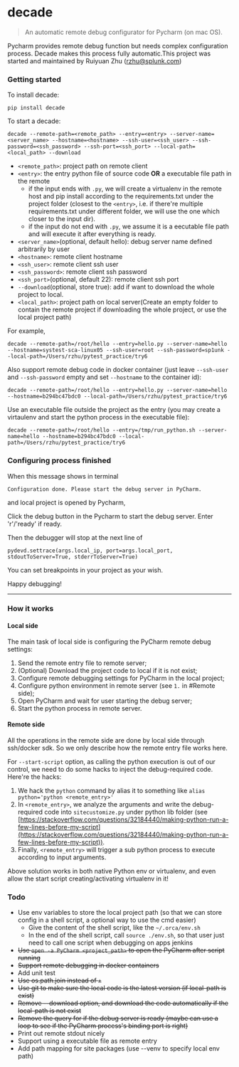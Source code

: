 # decade

> An automatic remote debug configurator for Pycharm (on mac OS).


Pycharm provides remote debug function but needs complex configuration process.
Decade makes this process fully automatic.This project was started and maintained by Ruiyuan Zhu (rzhu@splunk.com)


### Getting started

To install decade:
```
pip install decade
```

To start a decade:
```
decade --remote-path=<remote_path> --entry=<entry> --server-name=<server_name> --hostname=<hostname> --ssh-user=<ssh_user> --ssh-password=<ssh_password> --ssh-port=<ssh_port> --local-path=<local_path> --download
```

- `<remote_path>`: project path on remote client
- `<entry>`: the entry python file of source code **OR**  a executable file path in the remote
  - if the input ends with `.py`, we will create a virtualenv in the remote host and pip install according to the requirements.txt under the project folder (closest to the `<entry>`, i.e. if there're multiple requirements.txt under different folder, we will use the one which closer to the input dir).
  - if the input do not end with `.py`, we assume it is a eecutable file path and will execute it after everything is ready.
- `<server_name>`(optional, default hello): debug server name defined arbitrarily by user
- `<hostname>`: remote client hostname
- `<ssh_user>`: remote client ssh user
- `<ssh_password>`: remote client ssh password
- `<ssh_port>`(optional, default 22): remote client ssh port
- `--download`(optional, store true): add if want to download the whole project to local. 
- `<local_path>`: project path on local server(Create an empty folder to contain the remote project if downloading the whole project, or use the local project path)

For example,
```
decade --remote-path=/root/hello --entry=hello.py --server-name=hello --hostname=systest-sca-linux05 --ssh-user=root --ssh-password=sp1unk --local-path=/Users/rzhu/pytest_practice/try6
```

Also support remote debug code in docker container (just leave `--ssh-user` and `--ssh-password` empty and set `--hostname` to the container id):

```
decade --remote-path=/root/hello --entry=hello.py --server-name=hello --hostname=b294bc47bdc0 --local-path=/Users/rzhu/pytest_practice/try6
```

Use an executable file outside the project as the entry (you may create a virtaulenv and start the python process in the executable file):

```
decade --remote-path=/root/hello --entry=/tmp/run_python.sh --server-name=hello --hostname=b294bc47bdc0 --local-path=/Users/rzhu/pytest_practice/try6
```

### Configuring process finished

When this message shows in terminal
```
Configuration done. Please start the debug server in PyCharm.
```
and local project is opened by Pycharm, 

Click the debug button in the Pycharm to start the debug server. Enter 'r'/'ready' if ready.

Then the debugger will stop at the next line of 
```
pydevd.settrace(args.local_ip, port=args.local_port, stdoutToServer=True, stderrToServer=True)
```

You can set breakpoints in your project as your wish.

Happy debugging!

---

### How it works

#### Local side ####

The main task of local side is configuring the PyCharm remote debug settings:

1. Send the remote entry file to remote server;
2. (Optional) Download the project code to local if it is not exist;
3. Configure remote debugging settings for PyCharm in the local project;
4. Configure python environment in remote server (see `1.` in #Remote side);
5. Open PyCharm and wait for user starting the debug server;
6. Start the python process in remote server.

#### Remote side ####

All the operations in the remote side are done by local side through ssh/docker sdk. So we only describe how the remote entry file works here.

For `--start-script` option, as calling the python execution is out of our control, we need to do some hacks to inject the debug-required code. Here're the hacks:

1. We hack the `python` command by alias it to something like `alias python='python <remote_entry>'`
2. In `<remote_entry>`, we analyze the arguments and write the debug-required code into `sitecustomize.py` under python lib folder (see [https://stackoverflow.com/questions/32184440/making-python-run-a-few-lines-before-my-script](https://stackoverflow.com/questions/32184440/making-python-run-a-few-lines-before-my-script)).
3. Finally, `<remote_entry>` will trigger a sub python process to execute according to input arguments.

Above solution works in both native Python env or virtualenv, and even allow the start script creating/activating virtualenv in it!

### Todo

- Use env variables to store the local project path (so that we can store config in a shell script, a optional way to use the cmd easier)
    - Give the content of the shell script, like the `~/.orca/env.sh`
    - In the end of the shell script, call `source ./env.sh`, so that user just need to call one script when debugging on apps jenkins
- ~~Use `open -a PyCharm <project_path>` to open the PyCharm after script running~~
- ~~Support remote debugging in docker containers~~
- Add unit test
- ~~Use os.path.join instead of `+`~~
- ~~Use git to make sure the local code is the latest version (if local-path is exist)~~
- ~~Remove --download option, and download the code automatically if the local-path is not exist~~
- ~~Remove the query for if the debug server is ready (maybe can use a loop to see if the PyCharm process's binding port is right)~~
- Print out remote stdout nicely
- Support using a executable file as remote entry
- Add path mapping for site packages (use --venv to specify local env path)